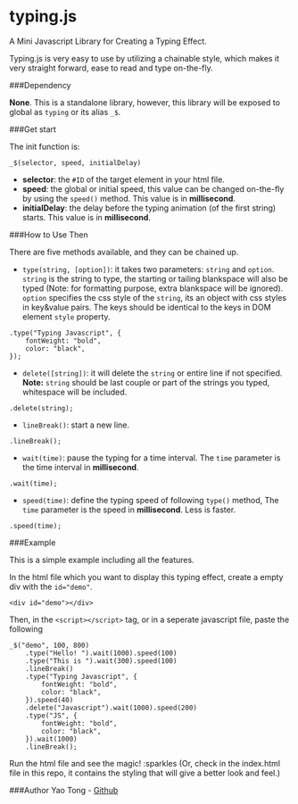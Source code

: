 # typing.js

A Mini Javascript Library for Creating a Typing Effect.

Typing.js is very easy to use by utilizing a chainable style, which makes it very straight forward, ease to read and type on-the-fly.

###Dependency

**None**. This is a standalone library, however, this library will be exposed to global as `typing` or its alias `_$`.

###Get start

 The init function is:
```
_$(selector, speed, initialDelay)
```
- **selector**: the `#ID` of the target element in your html file.
- **speed**: the global or initial speed, this value can be changed on-the-fly by using the `speed()` method. This value is in **millisecond**.
- **initialDelay**: the delay before the typing animation (of the first string) starts. This value is in **millisecond**.

###How to Use Then

There are five methods available, and they can be chained up.

- `type(string, [option])`: it takes two parameters: `string` and `option`. `string` is the string to type, the starting or tailing blankspace will also be typed (Note: for formatting purpose, extra blankspace will be ignored). `option` specifies the css style of the `string`, its an object with css styles in key&value pairs. The keys should be identical to the keys in DOM element `style` property.
```
.type("Typing Javascript", { 
    fontWeight: "bold", 
    color: "black",
});
```

- `delete([string])`: it will delete the `string` or entire line if not specified. **Note:** `string` should be last couple or part of the strings you typed, whitespace will be included.
```
.delete(string);
```

- `lineBreak()`: start a new line.
```
.lineBreak();
```

- `wait(time)`: pause the typing for a time interval. The `time` parameter is the time interval in **millisecond**.
```
.wait(time);
```

- `speed(time)`: define the typing speed of following `type()` method, The `time` parameter is the speed in **millisecond**. Less is faster.
```
.speed(time);
```

###Example

This is a simple example including all the features.

In the html file which you want to display this typing effect, create a empty div with the `id="demo"`.

```
<div id="demo"></div>
```

Then, in the `<script></script>` tag, or in a seperate javascript file, paste the following

```
_$("demo", 100, 800)
    .type("Hello! ").wait(1000).speed(100)
    .type("This is ").wait(300).speed(100)
    .lineBreak()
    .type("Typing Javascript", { 
        fontWeight: "bold", 
        color: "black",
    }).speed(40)
    .delete("Javascript").wait(1000).speed(200)
    .type("JS", { 
        fontWeight: "bold", 
        color: "black",
    }).wait(1000)
    .lineBreak();
```

Run the html file and see the magic! :sparkles
(Or, check in the index.html file in this repo, it contains the styling that will give a better look and feel.)

###Author
Yao Tong - [Github](https://github.com/yat529)